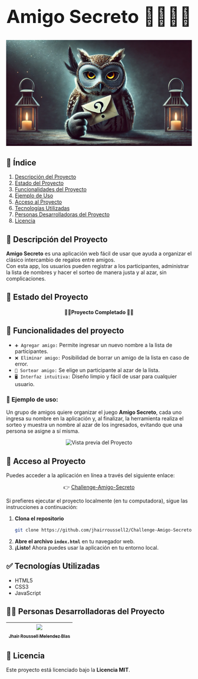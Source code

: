 <h1 align="center" style="font-size: 50px;">Amigo Secreto 🎁🐱‍👤❔</h1>

<p align="center">
  <img src="./paraREADME/1.jpg" alt="Animal Secreto">
</p>

## 📌 Índice
1. [Descripción del Proyecto](#-descripción-del-proyecto)
2. [Estado del Proyecto](#-estado-del-proyecto)
3. [Funcionalidades del Proyecto](#-funcionalidades-del-proyecto)
4. [Ejemplo de Uso](#-ejemplo-de-uso)
5. [Acceso al Proyecto](#-acceso-al-proyecto)
6. [Tecnologías Utilizadas](#-tecnologías-utilizadas)
7. [Personas Desarrolladoras del Proyecto](#-personas-desarrolladoras-del-proyecto)
8. [Licencia](#-licencia)

## 📖 Descripción del Proyecto  
**Amigo Secreto** es una aplicación web fácil de usar que ayuda a organizar el clásico intercambio de regalos entre amigos.  
Con esta app, los usuarios pueden registrar a los participantes, administrar la lista de nombres y hacer el sorteo de manera justa y al azar, sin complicaciones.

## 🚀 Estado del Proyecto

<h4 align="center">
🎉🚀Proyecto Completado 🚀🎉
</h4>

## 🔨 Funcionalidades del proyecto
- `➕ Agregar amigo:` Permite ingresar un nuevo nombre a la lista de participantes.
- `❌ Eliminar amigo:` Posibilidad de borrar un amigo de la lista en caso de error.
- `🎲 Sortear amigo:` Se elige un participante al azar de la lista.
- `🖥️ Interfaz intuitiva:` Diseño limpio y fácil de usar para cualquier usuario.

### 📌 Ejemplo de uso:
 Un grupo de amigos quiere organizar el juego **Amigo Secreto**, cada uno ingresa su nombre en la aplicación y, al finalizar, la herramienta realiza el sorteo y muestra un nombre al azar de los ingresados, evitando que una persona se asigne a sí misma.

<p align="center">
  <img src="./paraREADME/Ejemplo.gif" alt="Vista previa del Proyecto">
</p>


## 📁 Acceso al Proyecto

Puedes acceder a la aplicación en línea a través del siguiente enlace:  
  <p align="center">
    👉 <a href="https://jhairroussell2.github.io/Challenge-Amigo-Secreto/">Challenge-Amigo-Secreto</a>
  </p>
Si prefieres ejecutar el proyecto localmente (en tu computadora), sigue las instrucciones a continuación:

1. **Clona el repositorio**
   ```sh
   git clone https://github.com/jhairroussell2/Challenge-Amigo-Secreto.git
   ```
2. **Abre el archivo `index.html`** en tu navegador web.
3. **¡Listo!** Ahora puedes usar la aplicación en tu entorno local.


## ✅ Tecnologías Utilizadas
- HTML5  
- CSS3  
- JavaScript  


## 🧑‍💻 Personas Desarrolladoras del Proyecto

| [<img src="https://avatars.githubusercontent.com/u/yourgithubid?v=4" width=115><br><sub>Jhair Roussell Melendez Blas</sub>](https://github.com/yourgithubusername) |
| :---: |


## 📜 Licencia
Este proyecto está licenciado bajo la **Licencia MIT**.
